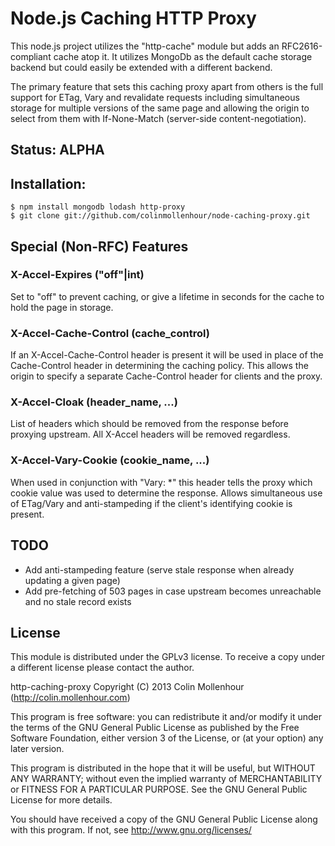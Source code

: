 # Node.js Caching HTTP Proxy #

This node.js project utilizes the "http-cache" module but adds an
RFC2616-compliant cache atop it. It utilizes MongoDb as the default cache
storage backend but could easily be extended with a different backend.

The primary feature that sets this caching proxy apart from others is the
full support for ETag, Vary and revalidate requests including simultaneous
storage for multiple versions of the same page and allowing the origin to
select from them with If-None-Match (server-side content-negotiation).

## Status: ALPHA

## Installation:

    $ npm install mongodb lodash http-proxy
    $ git clone git://github.com/colinmollenhour/node-caching-proxy.git

## Special (Non-RFC) Features

### X-Accel-Expires ("off"|int)

Set to "off" to prevent caching, or give a lifetime in seconds for the cache to
hold the page in storage.

### X-Accel-Cache-Control (cache_control)

If an X-Accel-Cache-Control header is present it will be used in place of the
Cache-Control header in determining the caching policy. This allows the origin
to specify a separate Cache-Control header for clients and the proxy.

### X-Accel-Cloak (header_name, ...)

List of headers which should be removed from the response before proxying
upstream. All X-Accel headers will be removed regardless.

### X-Accel-Vary-Cookie (cookie_name, ...)

When used in conjunction with "Vary: *" this header tells the proxy which
cookie value was used to determine the response. Allows simultaneous use of
ETag/Vary and anti-stampeding if the client's identifying cookie is present.

## TODO

 - Add anti-stampeding feature (serve stale response when already updating a given page)
 - Add pre-fetching of 503 pages in case upstream becomes unreachable and no stale record exists

## License

This module is distributed under the GPLv3 license. To receive a copy
under a different license please contact the author.

http-caching-proxy
Copyright (C) 2013  Colin Mollenhour (http://colin.mollenhour.com)

This program is free software: you can redistribute it and/or modify
it under the terms of the GNU General Public License as published by
the Free Software Foundation, either version 3 of the License, or
(at your option) any later version.

This program is distributed in the hope that it will be useful,
but WITHOUT ANY WARRANTY; without even the implied warranty of
MERCHANTABILITY or FITNESS FOR A PARTICULAR PURPOSE.  See the
GNU General Public License for more details.

You should have received a copy of the GNU General Public License
along with this program.  If not, see http://www.gnu.org/licenses/

